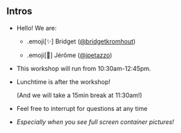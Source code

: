 ## Intros

 - Hello! We are:

   - .emoji[✨] Bridget ([@bridgetkromhout](https://twitter.com/bridgetkromhout))

   - .emoji[🐳] Jérôme ([@jpetazzo](https://twitter.com/jpetazzo))

- This workshop will run from 10:30am-12:45pm.

- Lunchtime is after the workshop!

  (And we will take a 15min break at 11:30am!)

- Feel free to interrupt for questions at any time

- *Especially when you see full screen container pictures!*

